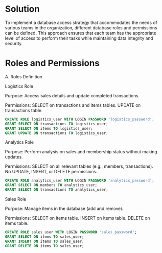 # Solution

To implement a database access strategy that accommodates the needs of various teams in the organization, different database roles and permissions can be defined. This approach ensures that each team has the appropriate level of access to perform their tasks while maintaining data integrity and security.

# Roles and Permissions

A. Roles Definition

Logistics Role

Purpose: Access sales details and update completed transactions.

Permissions:
    SELECT on transactions and items tables.
    UPDATE on transactions table.

```sql
CREATE ROLE logistics_user WITH LOGIN PASSWORD 'logistics_password';
GRANT SELECT ON transactions TO logistics_user;
GRANT SELECT ON items TO logistics_user;
GRANT UPDATE ON transactions TO logistics_user;
```

Analytics Role

Purpose: Perform analysis on sales and membership status without making updates.

Permissions:
    SELECT on all relevant tables (e.g., members, transactions).
    No UPDATE, INSERT, or DELETE permissions.


```sql
CREATE ROLE analytics_user WITH LOGIN PASSWORD 'analytics_password';
GRANT SELECT ON members TO analytics_user;
GRANT SELECT ON transactions TO analytics_user;
```
Sales Role

Purpose: Manage items in the database (add and remove).

Permissions:
    SELECT on items table.
    INSERT on items table.
    DELETE on items table.
```sql
CREATE ROLE sales_user WITH LOGIN PASSWORD 'sales_password';
GRANT SELECT ON items TO sales_user;
GRANT INSERT ON items TO sales_user;
GRANT DELETE ON items TO sales_user;
```